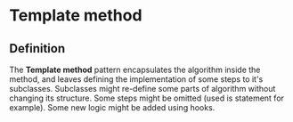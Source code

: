 # Template method
## Definition
The **Template method** pattern encapsulates the algorithm inside the method, and leaves defining the implementation of some steps to it's subclasses.
Subclasses might re-define some parts of algorithm without changing its structure.
Some steps might be omitted (used is statement for example).
Some new logic might be added using hooks.
